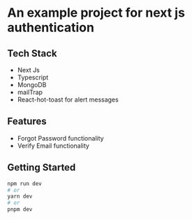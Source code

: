 # An example project for next js authentication


## Tech Stack
- Next Js
- Typescript
- MongoDB
- mailTrap
- React-hot-toast for alert messages 

## Features
- Forgot Password functionality
- Verify Email functionality


## Getting Started
```bash
npm run dev
# or
yarn dev
# or
pnpm dev 

```